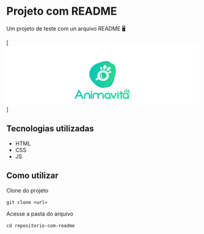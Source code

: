 # Projeto com README
Um projeto de teste com un arquivo README 🖥️

[<img src="./tela.gif" alt="gif da tela inicial do projeto xy">]

## Tecnologias utilizadas
- HTML
- CSS
- JS
## Como utilizar

Clone do projeto
```
git clone <url>
```

Acesse a pasta do arquivo
```
cd repositorio-com-readme
```
<!-- https://github.com/adam-p/markdown-here/wiki/Markdown-Cheatsheet -->